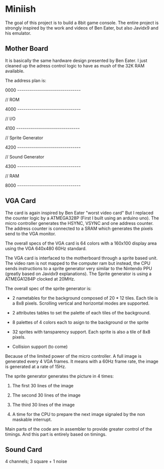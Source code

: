 # Miniish

The goal of this project is to build a 8bit game console. The entire project is
strongly inspired by the work and videos of Ben Eater, but also Javidx9 and his
emulator.

## Mother Board

It is basically the same hardware design presented by Ben Eater. I just cleaned
up the adress control logic to have as mush of the 32K RAM available.

The address plan is:

0000 --------------------------------

//   ROM

4000 --------------------------------

//   I/O

4100 --------------------------------

//   Sprite Generator

4200 --------------------------------

//   Sound Generator

4300 --------------------------------

//   RAM

8000 --------------------------------

## VGA Card

The card is again inspired by Ben Eater "worst video card" But I replaced the
counter logic by a ATMEGA328P (First I built using an arduino uno). The micro
controller generates the HSYNC, VSYNC and one address counter. The address counter
is connected to a SRAM which generates the pixels send to the VGA monitor.

The overall specs of the VGA card is 64 colors with a 160x100 display area using
the VGA 640x480 60Hz standard.

The VGA card is interfaced to the motherboard through a sprite based unit. The
video ram is not mapped to the computer ram but instead, the CPU sends instructions
to a sprite generator very similar to the Nintendo PPU (greatly based on Javidx9
explanations). The Sprite generator is using a ATMEGA1284P clocked at 20MHz.

The overall spec of the sprite generator is:

* 2 nametables for the background composed of 20 * 12 tiles. Each tile is a 8x8
pixels. Scrolling vertical and horizontal modes are supported.

* 2 attributes tables to set the palette of each tiles of the background.

* 8 palettes of 4 colors each to asign to the background or the sprite

* 32 sprites with tansparency support. Each sprite is also a tile of 8x8 pixels.

* Collision support (to come)

Because of the limited power of the micro controller. A full image is generated
every 4 VGA frames. It means with a 60Hz frame rate, the image is generated
at a rate of 15Hz.

The sprite generator generates the picture in 4 times:

1. The first 30 lines of the image

2. The second 30 lines of the image

3. The third 30 lines of the image

4. A time for the CPU to prepare the next image signaled by the non maskable interrupt.

Main parts of the code are in assembler to provide greater control of the timings.
And this part is entirely based on timings.

## Sound Card

4 channels; 3 square + 1 noise


